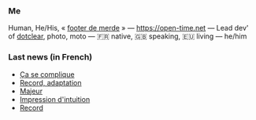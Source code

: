### Me

Human, He/His, « [footer de merde](https://open-time.net/post/2013/07/17/La-veritable-histoire-du-Footer-de-merde-) » — https://open-time.net — Lead dev' of [dotclear](https://git.dotclear.org/dev/dotclear), photo, moto — 🇫🇷 native, 🇬🇧 speaking, 🇪🇺 living — he/him

### Last news (in French)

<!-- BLOG-POST-LIST:START -->
- [Ça se complique](https://open-time.net/post/2022/10/14/Ca-se-complique)
- [Record, adaptation](https://open-time.net/post/2022/10/13/Record-adaptation)
- [Majeur](https://open-time.net/post/2022/10/12/Majeur)
- [Impression d&#39;intuition](https://open-time.net/post/2022/10/11/Impression-d-intuition)
- [Record](https://open-time.net/post/2022/10/10/Record)
<!-- BLOG-POST-LIST:END -->

